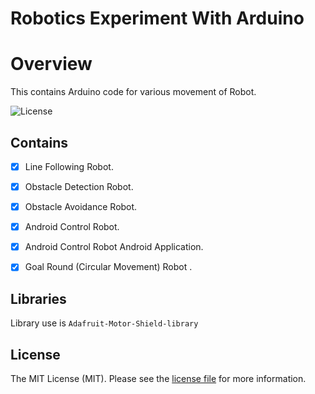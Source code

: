 # Robotics Experiment With Arduino 

# Overview 

This contains Arduino code for various movement of Robot.



![License](http://img.shields.io/:license-mit-blue.svg)



## Contains

- [x] Line Following Robot.
- [x] Obstacle Detection Robot.
- [x] Obstacle Avoidance Robot.
- [x] Android Control Robot.
- [x] Android Control Robot Android Application.
- [x] Goal Round (Circular Movement) Robot .


## Libraries

Library use is `Adafruit-Motor-Shield-library`

## License

The MIT License (MIT). Please see the [license file](LICENSE) for more information.
